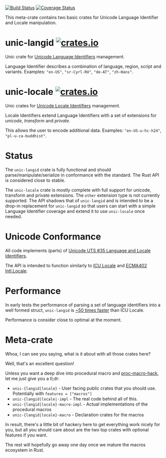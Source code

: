 [![Build Status](https://travis-ci.org/zbraniecki/unic-locale.svg?branch=master)](https://travis-ci.org/zbraniecki/unic-locale) [![Coverage Status](https://coveralls.io/repos/github/zbraniecki/unic-locale/badge.svg?branch=master)](https://coveralls.io/github/zbraniecki/unic-locale?branch=master)

This meta-crate contains two basic crates for Unicode Language Identifier and Locale manipulation.

# unic-langid [![crates.io](http://meritbadge.herokuapp.com/unic-langid)](https://crates.io/crates/unic-langid)

Unic crate for [Unicode Language Identifiers](http://unicode.org/reports/tr35/#Unicode_language_identifier) management.

Language Identifier describes a combination of language, region, script and variants. Examples: `"en-US"`, `"sr-Cyrl-RU"`, `"de-AT"`, `"zh-Hans"`.

# unic-locale [![crates.io](http://meritbadge.herokuapp.com/unic-locale)](https://crates.io/crates/unic-locale)

Unic crates for [Unicode Locale Identifiers](http://unicode.org/reports/tr35/#Unicode_locale_identifier) management.

Locale Identifiers extend Language Identifiers with a set of extensions for *unicode*, *transform* and *private*.

This allows the user to encode additional data. Examples: `"en-US-u-hc-h24"`, `"pl-u-ca-buddhist"`.

# Status

The `unic-langid` crate is fully functional and should parse/manipulate/serialize in conformance with the standard.
The Rust API is considered close to stable.

The `unic-locale` crate is mostly complete with full support for unicode, transform and private extensions. The `other` extension type is not currently supported.
The API shadows that of `unic-langid` and is intended to be a drop-in replacement for `unic-langid` so that users can start with a simple Language Identifier coverage and extend it to use `unic-locale` once needed.

# Unicode Conformance

All code implements (parts) of [Unicode UTS #35 Language and Locale Identifiers](http://unicode.org/reports/tr35/#Identifiers).

The API is intended to function similarly to [ICU Locale](http://icu-project.org/apiref/icu4c/classicu_1_1Locale.html) and [ECMA402 Intl.Locale](https://github.com/tc39/proposal-intl-locale/).

# Performance

In early tests the performance of parsing a set of language identifiers into a well formed struct, `unic-langid` is [~50 times faster](https://gist.github.com/zbraniecki/016f7bd35fc6e09aede997c5bc20222a) than ICU Locale.

Performance is consider close to optimal at the moment.

# Meta-crate

Whoa, I can see you saying, what is it about with all those crates here?

Well, that's an excellent question!

Unless you want a deep dive into procedural macro and [proc-macro-hack](https://github.com/dtolnay/proc-macro-hack), let me just give you a tl;dr:

 - `unic-{langid|locale}` - User facing public crates that you should use. Potentially with `features = ["macros"]`
 - `unic-{langid|locale|-impl` - The real code behind all of this.
 - `unic-{langid|locale}-macro-impl` - Actual implementations of the procedural macros
 - `unic-{langid|locale}-macro` - Declaration crates for the macros

In result, there's a little bit of hackery here to get everything work nicely for you, but all you should care about are the two top crates with optional features if you want.

The rest will hopefully go away one day once we mature the macros ecosystem in Rust.
